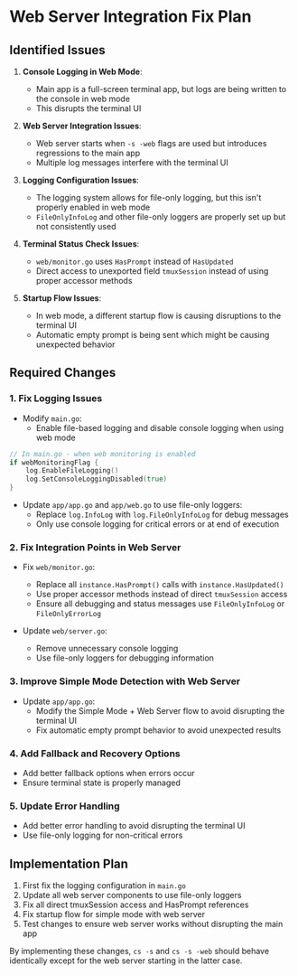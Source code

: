 # Web Server Integration Fix Plan

## Identified Issues

1. **Console Logging in Web Mode**:
   - Main app is a full-screen terminal app, but logs are being written to the console in web mode
   - This disrupts the terminal UI

2. **Web Server Integration Issues**:
   - Web server starts when `-s -web` flags are used but introduces regressions to the main app
   - Multiple log messages interfere with the terminal UI

3. **Logging Configuration Issues**:
   - The logging system allows for file-only logging, but this isn't properly enabled in web mode
   - `FileOnlyInfoLog` and other file-only loggers are properly set up but not consistently used

4. **Terminal Status Check Issues**:
   - `web/monitor.go` uses `HasPrompt` instead of `HasUpdated`
   - Direct access to unexported field `tmuxSession` instead of using proper accessor methods

5. **Startup Flow Issues**:
   - In web mode, a different startup flow is causing disruptions to the terminal UI
   - Automatic empty prompt is being sent which might be causing unexpected behavior

## Required Changes

### 1. Fix Logging Issues

- Modify `main.go`:
  - Enable file-based logging and disable console logging when using web mode

```go
// In main.go - when web monitoring is enabled
if webMonitoringFlag {
    log.EnableFileLogging()
    log.SetConsoleLoggingDisabled(true)
}
```

- Update `app/app.go` and `app/web.go` to use file-only loggers:
  - Replace `log.InfoLog` with `log.FileOnlyInfoLog` for debug messages
  - Only use console logging for critical errors or at end of execution

### 2. Fix Integration Points in Web Server

- Fix `web/monitor.go`:
  - Replace all `instance.HasPrompt()` calls with `instance.HasUpdated()`
  - Use proper accessor methods instead of direct `tmuxSession` access
  - Ensure all debugging and status messages use `FileOnlyInfoLog` or `FileOnlyErrorLog`

- Update `web/server.go`:
  - Remove unnecessary console logging
  - Use file-only loggers for debugging information

### 3. Improve Simple Mode Detection with Web Server

- Update `app/app.go`:
  - Modify the Simple Mode + Web Server flow to avoid disrupting the terminal UI
  - Fix automatic empty prompt behavior to avoid unexpected results

### 4. Add Fallback and Recovery Options

- Add better fallback options when errors occur
- Ensure terminal state is properly managed 

### 5. Update Error Handling

- Add better error handling to avoid disrupting the terminal UI
- Use file-only logging for non-critical errors

## Implementation Plan

1. First fix the logging configuration in `main.go`
2. Update all web server components to use file-only loggers
3. Fix all direct tmuxSession access and HasPrompt references
4. Fix startup flow for simple mode with web server
5. Test changes to ensure web server works without disrupting the main app

By implementing these changes, `cs -s` and `cs -s -web` should behave identically except for the web server starting in the latter case.